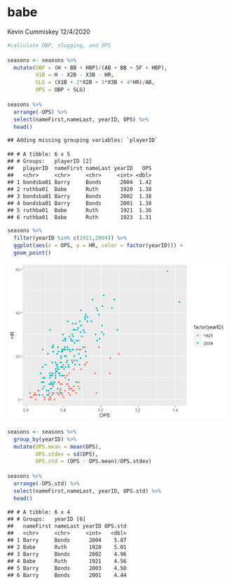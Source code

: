 babe
================
Kevin Cummiskey
12/4/2020

``` r
#calculate OBP, slugging, and OPS

seasons <- seasons %>% 
  mutate(OBP = (H + BB + HBP)/(AB + BB + SF + HBP),
         X1B = H - X2B - X3B - HR,
         SLG = (X1B + 2*X2B + 3*X3B + 4*HR)/AB,
         OPS = OBP + SLG)

seasons %>% 
  arrange(-OPS) %>% 
  select(nameFirst,nameLast, yearID, OPS) %>% 
  head()
```

    ## Adding missing grouping variables: `playerID`

    ## # A tibble: 6 x 5
    ## # Groups:   playerID [2]
    ##   playerID  nameFirst nameLast yearID   OPS
    ##   <chr>     <chr>     <chr>     <int> <dbl>
    ## 1 bondsba01 Barry     Bonds      2004  1.42
    ## 2 ruthba01  Babe      Ruth       1920  1.38
    ## 3 bondsba01 Barry     Bonds      2002  1.38
    ## 4 bondsba01 Barry     Bonds      2001  1.38
    ## 5 ruthba01  Babe      Ruth       1921  1.36
    ## 6 ruthba01  Babe      Ruth       1923  1.31

``` r
seasons %>% 
  filter(yearID %in% c(1921,2004)) %>%
  ggplot(aes(x = OPS, y = HR, color = factor(yearID))) +
  geom_point()
```

![](babe_files/figure-gfm/unnamed-chunk-1-1.png)<!-- -->

``` r
seasons <- seasons %>% 
  group_by(yearID) %>% 
  mutate(OPS.mean = mean(OPS),
         OPS.stdev = sd(OPS),
         OPS.std = (OPS - OPS.mean)/OPS.stdev)

seasons %>% 
  arrange(-OPS.std) %>% 
  select(nameFirst,nameLast, yearID, OPS.std) %>% 
  head()
```

    ## # A tibble: 6 x 4
    ## # Groups:   yearID [6]
    ##   nameFirst nameLast yearID OPS.std
    ##   <chr>     <chr>     <int>   <dbl>
    ## 1 Barry     Bonds      2004    5.87
    ## 2 Babe      Ruth       1920    5.01
    ## 3 Barry     Bonds      2002    4.96
    ## 4 Babe      Ruth       1921    4.56
    ## 5 Barry     Bonds      2003    4.50
    ## 6 Barry     Bonds      2001    4.44
